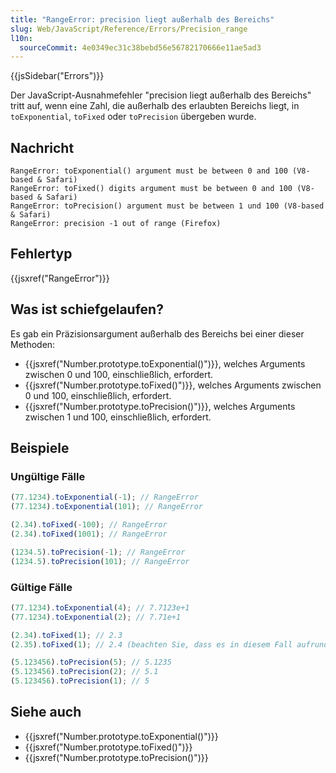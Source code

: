 ```yaml
---
title: "RangeError: precision liegt außerhalb des Bereichs"
slug: Web/JavaScript/Reference/Errors/Precision_range
l10n:
  sourceCommit: 4e0349ec31c38bebd56e56782170666e11ae5ad3
---
```


{{jsSidebar("Errors")}}

Der JavaScript-Ausnahmefehler "precision liegt außerhalb des Bereichs" tritt auf, wenn eine Zahl, die außerhalb des erlaubten Bereichs liegt, in `toExponential`, `toFixed` oder `toPrecision` übergeben wurde.

## Nachricht

```plain
RangeError: toExponential() argument must be between 0 and 100 (V8-based & Safari)
RangeError: toFixed() digits argument must be between 0 and 100 (V8-based & Safari)
RangeError: toPrecision() argument must be between 1 und 100 (V8-based & Safari)
RangeError: precision -1 out of range (Firefox)
```

## Fehlertyp

{{jsxref("RangeError")}}

## Was ist schiefgelaufen?

Es gab ein Präzisionsargument außerhalb des Bereichs bei einer dieser Methoden:

- {{jsxref("Number.prototype.toExponential()")}}, welches Arguments zwischen 0 und 100, einschließlich, erfordert.
- {{jsxref("Number.prototype.toFixed()")}}, welches Arguments zwischen 0 und 100, einschließlich, erfordert.
- {{jsxref("Number.prototype.toPrecision()")}}, welches Arguments zwischen 1 und 100, einschließlich, erfordert.

## Beispiele

### Ungültige Fälle

```js example-bad
(77.1234).toExponential(-1); // RangeError
(77.1234).toExponential(101); // RangeError

(2.34).toFixed(-100); // RangeError
(2.34).toFixed(1001); // RangeError

(1234.5).toPrecision(-1); // RangeError
(1234.5).toPrecision(101); // RangeError
```

### Gültige Fälle

```js example-good
(77.1234).toExponential(4); // 7.7123e+1
(77.1234).toExponential(2); // 7.71e+1

(2.34).toFixed(1); // 2.3
(2.35).toFixed(1); // 2.4 (beachten Sie, dass es in diesem Fall aufrundet)

(5.123456).toPrecision(5); // 5.1235
(5.123456).toPrecision(2); // 5.1
(5.123456).toPrecision(1); // 5
```

## Siehe auch

- {{jsxref("Number.prototype.toExponential()")}}
- {{jsxref("Number.prototype.toFixed()")}}
- {{jsxref("Number.prototype.toPrecision()")}}
